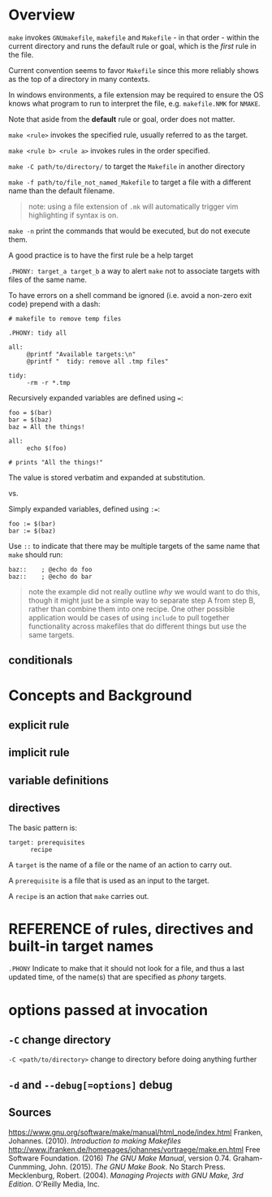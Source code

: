 # Overview

`make` invokes `GNUmakefile`, `makefile` and `Makefile` - in that order - within the current directory and runs the default rule or goal, which is the _first_ rule in the file.

Current convention seems to favor `Makefile` since this more reliably shows as the top of a directory in many contexts.

In windows environments, a file extension may be required to ensure the OS knows what program to run to interpret the file, e.g. `makefile.NMK` for `NMAKE`.

Note that aside from the __default__ rule or goal, order does not matter.

`make <rule>` invokes the specified rule, usually referred to as the target.

`make <rule b> <rule a>` invokes rules in the order specified.

`make -C path/to/directory/` to target the  `Makefile` in another directory

`make -f path/to/file_not_named_Makefile` to target a file with a different name than the default filename.

> note: using a file extension of `.mk` will automatically trigger vim highlighting if syntax is on.

`make -n` print the commands that would be executed, but do not execute them.

A good practice is to have the first rule be a help target

`.PHONY: target_a target_b` a way to alert `make` not to associate targets with files of the same name.

To have errors on a shell command be ignored (i.e. avoid a non-zero exit code) prepend with a dash:

```
# makefile to remove temp files

.PHONY: tidy all

all:
     @printf "Available targets:\n"
     @printf "  tidy: remove all .tmp files"

tidy:
     -rm -r *.tmp
```

Recursively expanded variables are defined using `=`:

```
foo = $(bar)
bar = $(baz)
baz = All the things!

all:
     echo $(foo)

# prints "All the things!"
```

The value is stored verbatim and expanded at substitution.

vs.

Simply expanded variables, defined using `:=`:

```
foo := $(bar)
bar := $(baz)
```

Use `::` to indicate that there may be multiple targets of the same name that `make` should run:

```
baz::    ; @echo do foo
baz::    ; @echo do bar
```

> note the example did not really outline _why_ we would want to do this, though it might just be a simple way to separate step A from step B, rather than combine them into one recipe. One other possible application would be cases of using `include` to pull together functionality across makefiles that do different things but use the same targets.

## conditionals

# Concepts and Background

## explicit rule

## implicit rule

## variable definitions

## directives

The basic pattern is:

```
target: prerequisites
      recipe
```

A `target` is the name of a file or the name of an action to carry out.

A `prerequisite` is a file that is used as an input to the target.

A `recipe` is an action that `make` carries out.

# REFERENCE of rules, directives and built-in target names  

`.PHONY` Indicate to make that it should not look for a file, and thus a last updated time, of the name(s) that are specified as *phony* targets.

# options passed at invocation

## `-C` change directory

`-C <path/to/directory>` change to directory before doing anything further  

## `-d` and `--debug[=options]` debug



Sources
---
https://www.gnu.org/software/make/manual/html_node/index.html
Franken, Johannes. (2010). _Introduction to making Makefiles_ http://www.jfranken.de/homepages/johannes/vortraege/make.en.html
Free Software Foundation. (2016) _The GNU Make Manual_, version 0.74.
Graham-Cunmming, John. (2015). _The GNU Make Book_. No Starch Press.
Mecklenburg, Robert. (2004). _Managing Projects with GNU Make, 3rd Edition_. O'Reilly Media, Inc.
